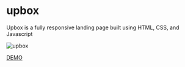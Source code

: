 # upbox
Upbox is a fully responsive landing page built using HTML, CSS, and Javascript

![upbox](https://github.com/XavianMoody10/upbox/assets/91290500/3c2770c2-32f4-446d-b698-2d70bfab0d08)

[DEMO](https://upbox-xavian-moody.netlify.app/)
